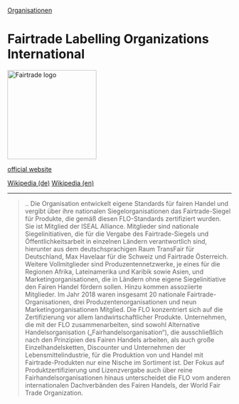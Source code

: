 [Organisationen](../organisationen.html)   

# Fairtrade Labelling Organizations International

<img src="https://upload.wikimedia.org/wikipedia/commons/8/8e/FairTrade-Logo.svg" height="200" alt="Fairtrade logo">   

<a target="_blank" href="http://www.fairtrade.net">official website</a>

<a target="_blank" href="https://de.wikipedia.org/wiki/Fairtrade_Labelling_Organizations_International">Wikipedia (de)</a>
<a target="_blank" href="https://en.wikipedia.org/wiki/Fairtrade_International">Wikipedia (en)</a>

---

> .. Die Organisation entwickelt eigene Standards für fairen Handel und vergibt über ihre nationalen Siegelorganisationen das Fairtrade-Siegel für Produkte, die gemäß diesen FLO-Standards zertifiziert wurden. Sie ist Mitglied der ISEAL Alliance. Mitglieder sind nationale Siegelinitiativen, die für die Vergabe des Fairtrade-Siegels und Öffentlichkeitsarbeit in einzelnen Ländern verantwortlich sind, hierunter aus dem deutschsprachigen Raum TransFair für Deutschland, Max Havelaar für die Schweiz und Fairtrade Österreich. Weitere Vollmitglieder sind Produzentennetzwerke, je eines für die Regionen Afrika, Lateinamerika und Karibik sowie Asien, und Marketingorganisationen, die in Ländern ohne eigene Siegelinitiative den Fairen Handel fördern sollen. Hinzu kommen assoziierte Mitglieder. Im Jahr 2018 waren insgesamt 20 nationale Fairtrade-Organisationen, drei Produzentenorganisationen und neun Marketingorganisationen Mitglied.
Die FLO konzentriert sich auf die Zertifizierung vor allem landwirtschaftlicher Produkte. Unternehmen, die mit der FLO zusammenarbeiten, sind sowohl Alternative Handelsorganisation („Fairhandelsorganisation“), die ausschließlich nach den Prinzipien des Fairen Handels arbeiten, als auch große Einzelhandelsketten, Discounter und Unternehmen der Lebensmittelindustrie, für die Produktion von und Handel mit Fairtrade-Produkten nur eine Nische im Sortiment ist. Der Fokus auf Produktzertifizierung und Lizenzvergabe auch über reine Fairhandelsorganisationen hinaus unterscheidet die FLO vom anderen internationalen Dachverbänden des Fairen Handels, der World Fair Trade Organization.
